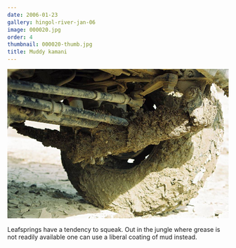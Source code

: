 ```yaml
---
date: 2006-01-23
gallery: hingol-river-jan-06
image: 000020.jpg
order: 4
thumbnail: 000020-thumb.jpg
title: Muddy kamani
---
```


![Muddy kamani](./000020.jpg)

Leafsprings have a tendency to squeak. Out in the jungle where grease is not readily available one can use a liberal coating of mud instead.